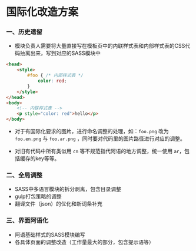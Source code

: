 # 国际化改造方案

### 一、历史遗留
* 模块负责人需要将大量直接写在模板页中的内联样式表和内部样式表的CSS代码抽离出来，写到对应的SASS模块中

```html
<head>
    <style>
        #foo { /* 内部样式表 */
            color: red;
        }
    </style>
</head>
<body>
    <!-- 内联样式表 -->
    <p style="color: red">hello</p>
</body>
```

* 对于有国际化要求的图片，进行命名调整的处理，如：`foo.png` 改为 `foo.en.png` 与 `foo.ar.png` ，同时要对代码里的图片路径进行对应的调整。

* 对旧有代码中所有类似用 `cn` 等不规范指代阿语的地方调整，统一使用 `ar`，包括缓存的key等等。

### 二、全局调整
* SASS中多语言模块的拆分剥离，包含目录调整
* gulp打包策略的调整
* 翻译文件（json）的优化和新词条补充

### 三、界面阿语化
* 阿语基础样式的SASS模块编写
* 各具体页面的调整改造（工作量最大的部分，包含提示语等）